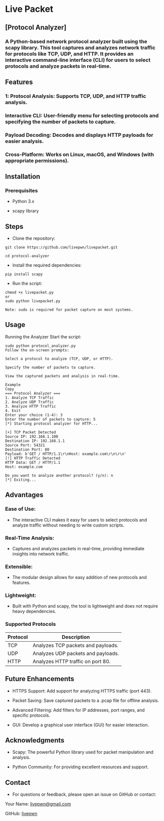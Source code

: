 # Live Packet
## [Protocol Analyzer]
### A Python-based network protocol analyzer built using the scapy library. This tool captures and analyzes network traffic for protocols like TCP, UDP, and HTTP. It provides an interactive command-line interface (CLI) for users to select protocols and analyze packets in real-time.

## **Features**
### 1: Protocol Analysis: Supports TCP, UDP, and HTTP traffic analysis.

### Interactive CLI: User-friendly menu for selecting protocols and specifying the number of packets to capture.

### Payload Decoding: Decodes and displays HTTP payloads for easier analysis.

### Cross-Platform: Works on Linux, macOS, and Windows (with appropriate permissions).

## Installation
### Prerequisites
- Python 3.x

- scapy library

## Steps
- Clone the repository:

```
git clone https://github.com/livepwn/livepacket.git

cd protocol-analyzer
```
- Install the required dependencies:
```
pip install scapy
```
- Run the script:


```
chmod +x livepacket.py
or
sudo python livepacket.py

Note: sudo is required for packet capture on most systems.
```

## Usage
Running the Analyzer
Start the script:
```
sudo python protocol_analyzer.py
Follow the on-screen prompts:

Select a protocol to analyze (TCP, UDP, or HTTP).

Specify the number of packets to capture.

View the captured packets and analysis in real-time.

Example
Copy
=== Protocol Analyzer ===
1. Analyze TCP Traffic
2. Analyze UDP Traffic
3. Analyze HTTP Traffic
4. Exit
Enter your choice (1-4): 3
Enter the number of packets to capture: 5
[*] Starting protocol analyzer for HTTP...

[+] TCP Packet Detected
Source IP: 192.168.1.100
Destination IP: 192.168.1.1
Source Port: 54321
Destination Port: 80
Payload: b'GET / HTTP/1.1\r\nHost: example.com\r\n\r\n'
[!] HTTP Traffic Detected
HTTP Data: GET / HTTP/1.1
Host: example.com

Do you want to analyze another protocol? (y/n): n
[*] Exiting...
```
## Advantages
### **Ease of Use:**
  - The interactive CLI makes it easy for users to select protocols and analyze traffic without needing to write custom scripts.

### **Real-Time Analysis:**

- Captures and analyzes packets in real-time, providing immediate insights into network traffic.

### **Extensible:**

- The modular design allows for easy addition of new protocols and features.

### **Lightweight:**

- Built with Python and scapy, the tool is lightweight and does not require heavy dependencies.

### Supported Protocols
| Protocol | Description                          |
|----------|--------------------------------------|
| TCP      | Analyzes TCP packets and payloads.   |
| UDP      | Analyzes UDP packets and payloads.   |
| HTTP     | Analyzes HTTP traffic on port 80.    |


## Future Enhancements

- HTTPS Support: Add support for analyzing HTTPS traffic (port 443).

- Packet Saving: Save captured packets to a .pcap file for offline analysis.

- Advanced Filtering: Add filters for IP addresses, port ranges, and specific protocols.

- GUI: Develop a graphical user interface (GUI) for easier interaction.



## Acknowledgments
- Scapy: The powerful Python library used for packet manipulation and analysis.

- Python Community: For providing excellent resources and support.

## Contact
- For questions or feedback, please open an issue on GitHub or contact:

Your Name: livepwn@gmail.com

GitHub: [livepwn](https://github.com/livepwn)
